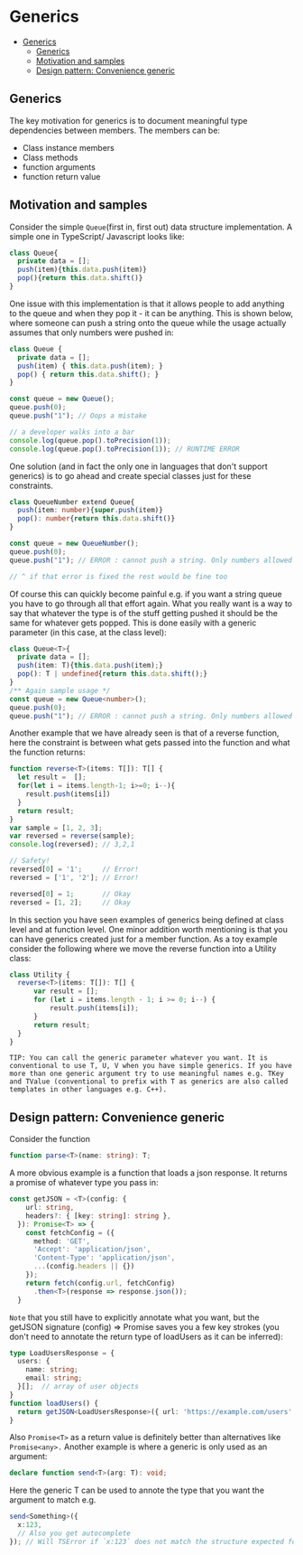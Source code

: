 # Generics

- [Generics](#generics)
  - [Generics](#generics-1)
  - [Motivation and samples](#motivation-and-samples)
  - [Design pattern: Convenience generic](#design-pattern-convenience-generic)

## Generics

The key motivation for generics is to document meaningful type dependencies between members. The members can be:
- Class instance members
- Class methods
- function arguments
- function return value

## Motivation and samples

Consider the simple `Queue`(first in, first out) data structure implementation. A simple one in TypeScript/ Javascript looks like:

```ts
class Queue{
  private data = [];
  push(item){this.data.push(item)}
  pop(){return this.data.shift()}
}

```

One issue with this implementation is that it allows people to add anything to the queue and when they pop it - it can be anything. This is shown below, where someone can push a string onto the queue while the usage actually assumes that only numbers were pushed in:

```ts
class Queue {
  private data = [];
  push(item) { this.data.push(item); }
  pop() { return this.data.shift(); }
}

const queue = new Queue();
queue.push(0);
queue.push("1"); // Oops a mistake

// a developer walks into a bar
console.log(queue.pop().toPrecision(1));
console.log(queue.pop().toPrecision(1)); // RUNTIME ERROR
```

One solution (and in fact the only one in languages that don't support generics) is to go ahead and create special classes just for these constraints.

```ts
class QueueNumber extend Queue{
  push(item: number){super.push(item)}
  pop(): number{return this.data.shift()}
}

const queue = new QueueNumber();
queue.push(0);
queue.push("1"); // ERROR : cannot push a string. Only numbers allowed

// ^ if that error is fixed the rest would be fine too
```

Of course this can quickly become painful e.g. if you want a string queue you have to go through all that effort again. What you really want is a way to say that whatever the type is of the stuff getting pushed it should be the same for whatever gets popped. This is done easily with a generic parameter (in this case, at the class level):

```ts
class Queue<T>{
  private data = [];
  push(item: T){this.data.push(item);}
  pop(): T | undefined{return this.data.shift();}
}
/** Again sample usage */
const queue = new Queue<number>();
queue.push(0);
queue.push("1"); // ERROR : cannot push a string. Only numbers allowed

```

Another example that we have already seen is that of a reverse function, here the constraint is between what gets passed into the function and what the function returns:
```ts
function reverse<T>(items: T[]): T[] {
  let result =  [];
  for(let i = items.length-1; i>=0; i--){
    result.push(items[i])
  }
  return result;
}
var sample = [1, 2, 3];
var reversed = reverse(sample);
console.log(reversed); // 3,2,1

// Safety!
reversed[0] = '1';     // Error!
reversed = ['1', '2']; // Error!

reversed[0] = 1;       // Okay
reversed = [1, 2];     // Okay
```

In this section you have seen examples of generics being defined at class level and at function level. One minor addition worth mentioning is that you can have generics created just for a member function. As a toy example consider the following where we move the reverse function into a Utility class:

```ts
class Utility {
  reverse<T>(items: T[]): T[] {
      var result = [];
      for (let i = items.length - 1; i >= 0; i--) {
          result.push(items[i]);
      }
      return result;
  }
}
```
`TIP: You can call the generic parameter whatever you want. It is conventional to use T, U, V when you have simple generics. If you have more than one generic argument try to use meaningful names e.g. TKey and TValue (conventional to prefix with T as generics are also called templates in other languages e.g. C++).`

## Design pattern: Convenience generic

Consider the function

```ts
function parse<T>(name: string): T;
```

A more obvious example is a function that loads a json response. It returns a promise of whatever type you pass in:
```ts
const getJSON = <T>(config: {
    url: string,
    headers?: { [key: string]: string },
  }): Promise<T> => {
    const fetchConfig = ({
      method: 'GET',
      'Accept': 'application/json',
      'Content-Type': 'application/json',
      ...(config.headers || {})
    });
    return fetch(config.url, fetchConfig)
      .then<T>(response => response.json());
  }
```
`Note` that you still have to explicitly annotate what you want, but the getJSON<T> signature (config) => Promise<T> saves you a few key strokes (you don't need to annotate the return type of loadUsers as it can be inferred):

```ts
type LoadUsersResponse = {
  users: {
    name: string;
    email: string;
  }[];  // array of user objects
}
function loadUsers() {
  return getJSON<LoadUsersResponse>({ url: 'https://example.com/users' });
}
```

Also `Promise<T>` as a return value is definitely better than alternatives like `Promise<any>.`
Another example is where a generic is only used as an argument:
```ts
declare function send<T>(arg: T): void;
```
Here the generic T can be used to annote the type that you want the argument to match e.g.

```ts
send<Something>({
  x:123,
  // Also you get autocomplete  
}); // Will TSError if `x:123` does not match the structure expected for Something
```